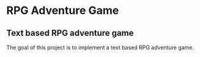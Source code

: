 # RPG Adventure Game

Text based RPG adventure game
---
The goal of this project is to implement a text based RPG adventure game.
